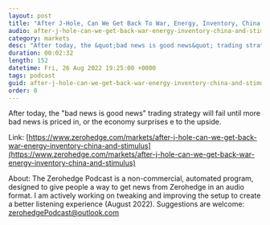 ```yaml
---
layout: post
title: "After J-Hole, Can We Get Back To War, Energy, Inventory, China And Stimulus?"
audio: after-j-hole-can-we-get-back-war-energy-inventory-china-and-stimulus-0
category: markets
desc: "After today, the &quot;bad news is good news&quot; trading strategy will fail until more bad news is priced in, or the economy surprises e to the upside. "
duration: 00:02:32
length: 152
datetime: Fri, 26 Aug 2022 19:25:00 +0000
tags: podcast
guid: after-j-hole-can-we-get-back-war-energy-inventory-china-and-stimulus-0
order: 0
---
```

After today, the &quot;bad news is good news&quot; trading strategy will fail until more bad news is priced in, or the economy surprises e to the upside. 

Link: [https://www.zerohedge.com/markets/after-j-hole-can-we-get-back-war-energy-inventory-china-and-stimulus](https://www.zerohedge.com/markets/after-j-hole-can-we-get-back-war-energy-inventory-china-and-stimulus)

About: The Zerohedge Podcast is a non-commercial, automated program, designed to give people a way to get news from Zerohedge in an audio format.  I am actively working on tweaking and improving the setup to create a better listening experience (August 2022).  Suggestions are welcome: [zerohedgePodcast@outlook.com](mailto:zerohedgePodcast@outlook.com)